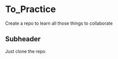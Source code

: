 # To_Practice
Create a repo to learn all those things to collaborate

## Subheader
Just clone the repo